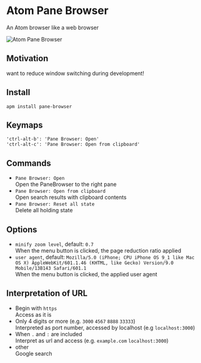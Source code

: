 # Atom Pane Browser

An Atom browser like a web browser

![Atom Pane Browser](https://raw.github.com/nju33/atom-pane-browser/master/screenshot.png)

## Motivation

want to reduce window switching during development!

## Install

```
apm install pane-browser
```

## Keymaps

```
'ctrl-alt-b': 'Pane Browser: Open'
'ctrl-alt-c': 'Pane Browser: Open from clipboard'
```

## Commands

- `Pane Browser: Open`  
  Open the PaneBrowser to the right pane
- `Pane Browser: Open from clipboard`  
  Open search results with clipboard contents
- `Pane Browser: Reset all state`  
  Delete all holding state

## Options

- `minify zoom level`, default: `0.7`  
  When the menu button is clicked, the page reduction ratio applied
- `user agent`, default: `Mozilla/5.0 (iPhone; CPU iPhone OS 9_1 like Mac OS X) AppleWebKit/601.1.46 (KHTML, like Gecko) Version/9.0 Mobile/13B143 Safari/601.1`  
  When the menu button is clicked, the applied user agent

## Interpretation of URL

- Begin with `https`  
  Access as it is
- Only 4 digits or more (e.g. `3000` `4567` `8888` `33333`)  
  Interpreted as port number, accessed by localhost (e.g `localhost:3000`)
- When `.` and `:` are included  
  Interpret as url and access (e.g. `example.com` `localhost:3000`)
- other  
  Google search
